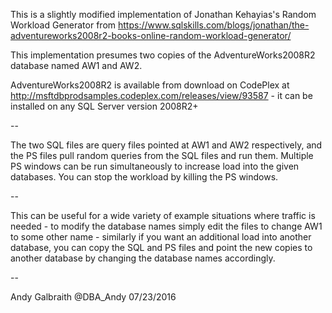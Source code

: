 This is a slightly modified implementation of Jonathan Kehayias's Random Workload Generator from https://www.sqlskills.com/blogs/jonathan/the-adventureworks2008r2-books-online-random-workload-generator/

This implementation presumes two copies of the AdventureWorks2008R2 database named AW1 and AW2.

AdventureWorks2008R2 is available from download on CodePlex at http://msftdbprodsamples.codeplex.com/releases/view/93587 - it can be installed on any SQL Server version 2008R2+ 

--

The two SQL files are query files pointed at AW1 and AW2 respectively, and the PS files pull random queries from the SQL files and run them.  Multiple PS windows can be run simultaneously to increase load into the given databases.  You can stop the workload by killing the PS windows.

--

This can be useful for a wide variety of example situations where traffic is needed - to modify the database names simply edit the files to change AW1 to some other name - similarly if you want an additional load into another database, you can copy the SQL and PS files and point the new copies to another database by changing the database names accordingly.

--

Andy Galbraith
@DBA_Andy
07/23/2016
